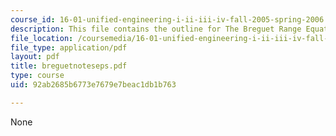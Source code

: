 ```yaml
---
course_id: 16-01-unified-engineering-i-ii-iii-iv-fall-2005-spring-2006
description: This file contains the outline for The Breguet Range Equation.
file_location: /coursemedia/16-01-unified-engineering-i-ii-iii-iv-fall-2005-spring-2006/92ab2685b6773e7679e7beac1db1b763_breguetnoteseps.pdf
file_type: application/pdf
layout: pdf
title: breguetnoteseps.pdf
type: course
uid: 92ab2685b6773e7679e7beac1db1b763

---
```

None